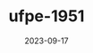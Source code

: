 ---
layout: note-image
parent: ../notas
title: ufpe-1951
date: 2023-09-17
metatitle: Imagem UFPE
categories: imagem, ufpe, warp
description: UFPE
year: 1951
cover-image: https://www.historiadorecife.com/images/cover.jpg
---